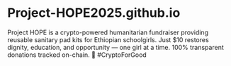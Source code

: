 # Project-HOPE2025.github.io
Project HOPE is a crypto-powered humanitarian fundraiser providing reusable sanitary pad kits for Ethiopian schoolgirls. Just $10 restores dignity, education, and opportunity — one girl at a time. 100% transparent donations tracked on-chain. 💫 #CryptoForGood
